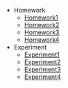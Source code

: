 - Homework
    - [Homework1](https://github.com/qq734628996/CSharp_Homework/blob/master/Homework/Homework1)
    - [Homework2](https://github.com/qq734628996/CSharp_Homework/blob/master/Homework/Homework2)
    - [Homework3](https://github.com/qq734628996/CSharp_Homework/blob/master/Homework/Homework3)
    - [Homework4](https://github.com/qq734628996/CSharp_Homework/blob/master/Homework/Homework4)
- Experiment
    - [Experiment1](https://github.com/qq734628996/CSharp_Homework/blob/master/Experiment/Experiment1)
	- [Experiment2](https://github.com/qq734628996/CSharp_Homework/tree/master/Experiment/Experiment2)
	- [Experiment3](https://github.com/qq734628996/CSharp_Homework/tree/master/Experiment/Experiment3)
	- [Experiment4](https://github.com/qq734628996/CSharp_Homework/tree/master/Experiment/Experiment4)
